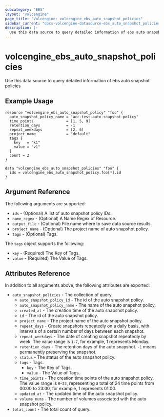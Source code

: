 ```yaml
---
subcategory: "EBS"
layout: "volcengine"
page_title: "Volcengine: volcengine_ebs_auto_snapshot_policies"
sidebar_current: "docs-volcengine-datasource-ebs_auto_snapshot_policies"
description: |-
  Use this data source to query detailed information of ebs auto snapshot policies
---
```

# volcengine_ebs_auto_snapshot_policies
Use this data source to query detailed information of ebs auto snapshot policies
## Example Usage
```hcl
resource "volcengine_ebs_auto_snapshot_policy" "foo" {
  auto_snapshot_policy_name = "acc-test-auto-snapshot-policy"
  time_points               = [1, 5, 9]
  retention_days            = -1
  repeat_weekdays           = [2, 6]
  project_name              = "default"
  tags {
    key   = "k1"
    value = "v1"
  }
  count = 2
}

data "volcengine_ebs_auto_snapshot_policies" "foo" {
  ids = volcengine_ebs_auto_snapshot_policy.foo[*].id
}
```
## Argument Reference
The following arguments are supported:
* `ids` - (Optional) A list of auto snapshot policy IDs.
* `name_regex` - (Optional) A Name Regex of Resource.
* `output_file` - (Optional) File name where to save data source results.
* `project_name` - (Optional) The project name of auto snapshot policy.
* `tags` - (Optional) Tags.

The `tags` object supports the following:

* `key` - (Required) The Key of Tags.
* `value` - (Required) The Value of Tags.

## Attributes Reference
In addition to all arguments above, the following attributes are exported:
* `auto_snapshot_policies` - The collection of query.
    * `auto_snapshot_policy_id` - The id of the auto snapshot policy.
    * `auto_snapshot_policy_name` - The name of the auto snapshot policy.
    * `created_at` - The creation time of the auto snapshot policy.
    * `id` - The id of the auto snapshot policy.
    * `project_name` - The project name of the auto snapshot policy.
    * `repeat_days` - Create snapshots repeatedly on a daily basis, with intervals of a certain number of days between each snapshot.
    * `repeat_weekdays` - The date of creating snapshot repeatedly by week. The value range is `1-7`, for example, 1 represents Monday.
    * `retention_days` - The retention days of the auto snapshot. `-1` means permanently preserving the snapshot.
    * `status` - The status of the auto snapshot policy.
    * `tags` - Tags.
        * `key` - The Key of Tags.
        * `value` - The Value of Tags.
    * `time_points` - The creation time points of the auto snapshot policy. The value range is `0~23`, representing a total of 24 time points from 00:00 to 23:00, for example, 1 represents 01:00.
    * `updated_at` - The updated time of the auto snapshot policy.
    * `volume_nums` - The number of volumes associated with the auto snapshot policy.
* `total_count` - The total count of query.


